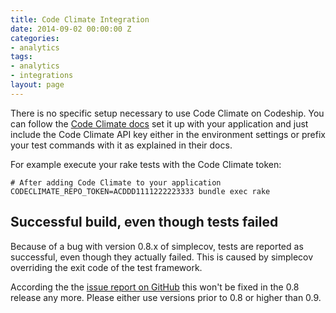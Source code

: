 ```yaml
---
title: Code Climate Integration
date: 2014-09-02 00:00:00 Z
categories:
- analytics
tags:
- analytics
- integrations
layout: page
---
```


There is no specific setup necessary to use Code Climate on Codeship.
You can follow the [Code Climate docs](http://docs.codeclimate.com/article/219-setting-up-test-coverage)
set it up with your application and just include the Code Climate API key either
in the environment settings or prefix your test commands with it as explained in their docs.

For example execute your rake tests with the Code Climate token:

```shell
# After adding Code Climate to your application
CODECLIMATE_REPO_TOKEN=ACDDD1111222223333 bundle exec rake
```

## Successful build, even though tests failed

Because of a bug with version 0.8.x of simplecov, tests are reported as successful, even though they actually failed. This is caused by simplecov overriding the exit code of the test framework.

According the the [issue report on GitHub](https://github.com/colszowka/simplecov/issues/281) this won't be fixed in the 0.8 release any more. Please either use versions prior to 0.8 or higher than 0.9.
